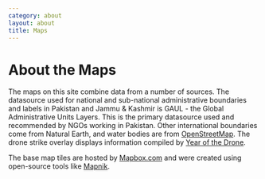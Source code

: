 ```yaml
---
category: about
layout: about
title: Maps
---
```

# About the Maps

The maps on this site combine data from a number of sources. The datasource used for national and sub-national administrative boundaries and labels in Pakistan and Jammu & Kashmir is GAUL - the Global Administrative Units Layers. This is the primary datasource used and recommended by NGOs working in Pakistan. Other international boundaries come from Natural Earth, and water bodies are from [OpenStreetMap](http://openstreetmap.org/). The drone strike overlay displays information compiled by [Year of the Drone](http://www.newamerica.net/drones).

The base map tiles are hosted by [Mapbox.com](http://mapbox.com/) and were created using open-source tools like [Mapnik](http://mapnik.org).
